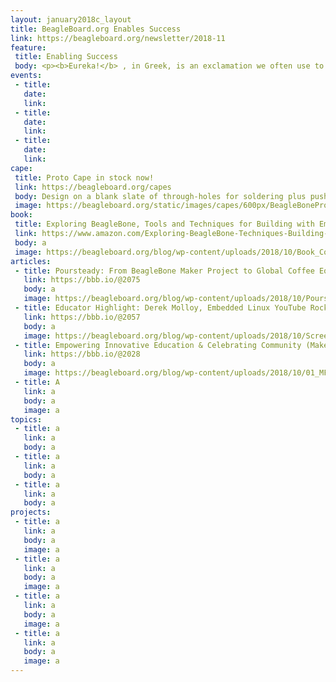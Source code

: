 ```yaml
---
layout: january2018c_layout
title: BeagleBoard.org Enables Success
link: https://beagleboard.org/newsletter/2018-11
feature:
 title: Enabling Success
 body: <p><b>Eureka!</b> , in Greek, is an exclamation we often use to celebrate the success of a discovery or invention. Its first use is attributed to ancient Greek mathematician and inventor Archimedes.</p><p>One of the greatest feelings an inventor can experience is that moment when something works, when the code is de-bugged, when the pieces come together. Enabling success, supporting invention, and encouraging entrepreneurship is the foundation of the BeagleBoard.org community. Open Source hardware and software is by its very nature a place for creativity to blossom into successful invention.</p><p>We’ve just returned from <a href="https://beagleboard.org/blog/2018-10-18-empowering-innovative-education-celebrating-community-maker-faire-nyc">Maker Faire New York</a>, a great place to interact with creative inventors and educators of all ages, backgrounds, and experience levels. In this month’s dish, learn more about community members who have taken their ideas to great heights, like the <a href="https://beagleboard.org/p/bigjosh/three-story-tall-clock-final-entry-5ab263">three story tall clock</a>, or around the world, like the successful <a href="https://beagleboard.org/blog/2018-10-22-poursteady">coffee equipment company</a> who got their start at a Maker Faire. We celebrate these, and also that spark when a student shouts “Eureka!” after lighting their first LED.<br />As part of our continued celebration of the BeagleBoard.org 10 year anniversary, we’d love to publish your success story. Email us at <a href="christi@beagleboard.org">christi@beagleboard.org</a> with your story and a link to your project or product.<br>&mdash;<strong>Christine Long</strong>, <em>Executive Director</em></p>
events:
 - title:
   date:
   link:
 - title:
   date:
   link:
 - title:
   date:
   link:
cape:
 title: Proto Cape in stock now!
 link: https://beagleboard.org/capes
 body: Design on a blank slate of through-holes for soldering plus push buttons, LEDs and I2C.
 image: https://beagleboard.org/static/images/capes/600px/BeagleBoneProtoCapeA2_Top.png
book:
 title: Exploring BeagleBone, Tools and Techniques for Building with Embedded Linux
 link: https://www.amazon.com/Exploring-BeagleBone-Techniques-Building-Embedded/dp/1118935128/
 body: a
 image: https://beagleboard.org/blog/wp-content/uploads/2018/10/Book_Cover_Shadow_300px.jpg
articles:
 - title: Poursteady: From BeagleBone Maker Project to Global Coffee Equipment Company
   link: https://bbb.io/@2075
   body: a
   image: https://beagleboard.org/blog/wp-content/uploads/2018/10/Poursteady-at-show.png
 - title: Educator Highlight: Derek Molloy, Embedded Linux YouTube Rock-Star and Author
   link: https://bbb.io/@2057
   body: a
   image: https://beagleboard.org/blog/wp-content/uploads/2018/10/Screen-Shot-2018-10-19-at-8.33.03-AM.png 
 - title: Empowering Innovative Education & Celebrating Community (Maker Faire NYC)
   link: https://bbb.io/@2028
   body: a
   image: https://beagleboard.org/blog/wp-content/uploads/2018/10/01_MFNYboothcrew280_1.jpg
 - title: A
   link: a
   body: a
   image: a
topics:
 - title: a
   link: a
   body: a
 - title: a
   link: a
   body: a
 - title: a
   link: a
   body: a
projects:
 - title: a
   link: a
   body: a
   image: a
 - title: a
   link: a
   body: a
   image: a
 - title: a
   link: a
   body: a
   image: a
 - title: a
   link: a
   body: a
   image: a
---
```


